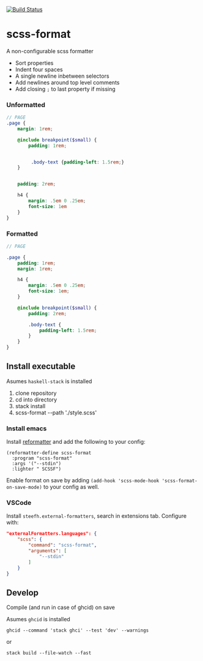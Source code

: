 [![Build Status](https://travis-ci.org/rl-king/scss-format.svg?branch=master)](https://travis-ci.org/rl-king/scss-format)
# scss-format

A non-configurable scss formatter

* Sort properties
* Indent four spaces
* A single newline inbetween selectors
* Add newlines around top level comments
* Add closing `;` to last property if missing

### Unformatted

```scss
// PAGE
.page {
    margin: 1rem;

    @include breakpoint($small) {
        padding: 1rem;


         .body-text {padding-left: 1.5rem;}
    }


    padding: 2rem;

    h4 {
        margin: .5em 0 .25em;
        font-size: 1em
    }
}
```

### Formatted

```scss
// PAGE

.page {
    padding: 1rem;
    margin: 1rem;

    h4 {
        margin: .5em 0 .25em;
        font-size: 1em;
    }

    @include breakpoint($small) {
        padding: 2rem;

        .body-text {
            padding-left: 1.5rem;
        }
    }
}
```

## Install executable

Asumes `haskell-stack` is installed

1. clone repository
2. cd into directory
3. stack install
4. scss-format --path './style.scss'


### Install emacs

Install [reformatter](https://github.com/purcell/reformatter.el) and add the following to your config:
``` elisp
(reformatter-define scss-format
  :program "scss-format"
  :args '("--stdin")
  :lighter " SCSSF")
```

Enable format on save by adding `(add-hook 'scss-mode-hook 'scss-format-on-save-mode)` to your config as well.

### VSCode

Install `steefh.external-formatters`, search in extensions tab. Configure with:

``` json
"externalFormatters.languages": {
    "scss": {
        "command": "scss-format",
        "arguments": [
            "--stdin"
        ]
    }
}
```

## Develop

Compile (and run in case of ghcid) on save

Asumes `ghcid` is installed

`ghcid --command 'stack ghci' --test 'dev' --warnings`

or

`stack build --file-watch --fast`
